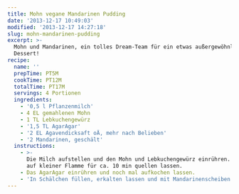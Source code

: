 ```yaml
---
title: Mohn vegane Mandarinen Pudding
date: '2013-12-17 10:49:03'
modified: '2013-12-17 14:27:18'
slug: mohn-mandarinen-pudding
excerpt: >-
  Mohn und Mandarinen, ein tolles Dream-Team für ein etwas außergewöhnlicheres
  Dessert!
recipe:
  name: ''
  prepTime: PT5M
  cookTime: PT12M
  totalTime: PT17M
  servings: 4 Portionen
  ingredients:
    - '0,5 l Pflanzenmilch'
    - 4 EL gemahlenen Mohn
    - 1 TL Lebkuchengewürz
    - '1,5 TL AgarAgar'
    - '2 EL Agavendicksaft oÄ, mehr nach Belieben'
    - '2 Mandarinen, geschält'
  instructions:
    - >-
      Die Milch aufstellen und den Mohn und Lebkuchengewürz einrühren. Süßen und
      auf kleiner Flamme für ca. 10 min quellen lassen.
    - Das AgarAgar einrühren und noch mal aufkochen lassen.
    - 'In Schälchen füllen, erkalten lassen und mit Mandarinenscheiben servieren.'
---
```


